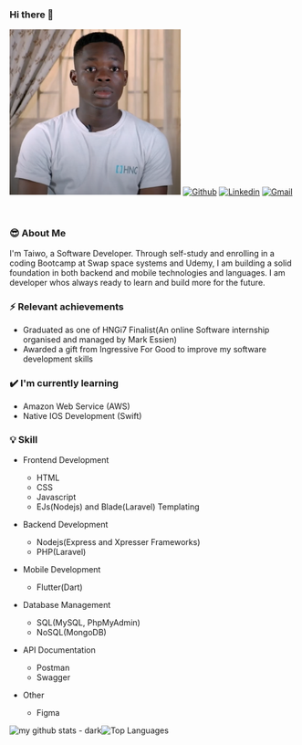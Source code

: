 ### Hi there 👋 
<img src="https://raw.githubusercontent.com/jboy457/jboy457/6dcbfecfc590b1b95c70bab9de6d773aa7cd5707/Screenshot%202020-12-10%20at%2019.20.29.png" width=300 alt="My Profile Header Image" /> [![Github](https://img.shields.io/badge/-Github-000?style=flat&logo=Github&logoColor=white)](https://github.com/jboy457)
[![Linkedin](https://img.shields.io/badge/-LinkedIn-blue?style=flat&logo=Linkedin&logoColor=white)](https://www.linkedin.com/in/adejare-taiwo-360956197/)
[![Gmail](https://img.shields.io/badge/-Gmail-c14438?style=flat&logo=Gmail&logoColor=white)](mailto:adejareeemma@gmail.com)

<br>

### 😎 About Me
I'm Taiwo, a Software Developer. Through self-study and enrolling in a coding Bootcamp at Swap space systems and Udemy, I am building a solid foundation in both backend and mobile technologies and languages. I am developer whos always ready to learn and build more for the future.

### ⚡ Relevant achievements
- Graduated as one of HNGi7 Finalist(An online Software internship organised and managed by Mark Essien)
- Awarded a gift from Ingressive For Good to improve my software development skills 

### ✔️ I'm currently learning
- Amazon Web Service (AWS)
- Native IOS Development (Swift)

### 💡 Skill
- Frontend Development 
  - HTML
  - CSS
  - Javascript
  - EJs(Nodejs) and Blade(Laravel) Templating

- Backend Development 
  - Nodejs(Express and Xpresser Frameworks)
  - PHP(Laravel)
  
- Mobile Development
  - Flutter(Dart)
  
- Database Management
  - SQL(MySQL, PhpMyAdmin)
  - NoSQL(MongoDB)
  
- API Documentation
  - Postman
  - Swagger
  
- Other
  - Figma 

![my github stats - dark](https://github-readme-stats.vercel.app/api?username=jboy457&show_icons=true&count_private=true)![Top Languages](https://github-readme-stats.vercel.app/api/top-langs/?username=jboy457&layout=compact&count_private=true)
